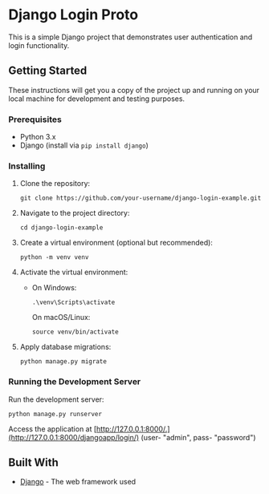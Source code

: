 # Django Login Proto

This is a simple Django project that demonstrates user authentication and login functionality.

## Getting Started

These instructions will get you a copy of the project up and running on your local machine for development and testing purposes.

### Prerequisites

- Python 3.x
- Django (install via `pip install django`)

### Installing

1. Clone the repository:
    
    
    `git clone https://github.com/your-username/django-login-example.git`
    
2. Navigate to the project directory:
    
    
    `cd django-login-example`
    
3. Create a virtual environment (optional but recommended):
    
    
    `python -m venv venv`
    
4. Activate the virtual environment:
    
    - On Windows:
        
        
        `.\venv\Scripts\activate`
        
        On macOS/Linux:
        
        
        `source venv/bin/activate`
    
5. Apply database migrations:
    
    
    `python manage.py migrate`
    

### Running the Development Server

Run the development server:


`python manage.py runserver`

Access the application at [http://127.0.0.1:8000/.](http://127.0.0.1:8000/djangoapp/login/)
(user- "admin", pass- "password")

## Built With

- [Django](https://www.djangoproject.com/) - The web framework used
